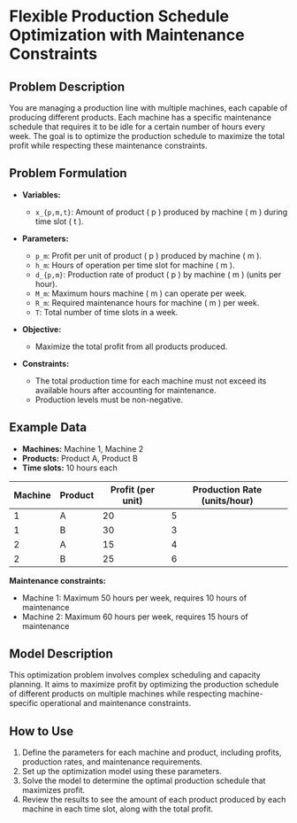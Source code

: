# Flexible Production Schedule Optimization with Maintenance Constraints

## Problem Description

You are managing a production line with multiple machines, each capable of producing different products. Each machine has a specific maintenance schedule that requires it to be idle for a certain number of hours every week. The goal is to optimize the production schedule to maximize the total profit while respecting these maintenance constraints.

## Problem Formulation

- **Variables:**
  - `x_{p,m,t}`: Amount of product \( p \) produced by machine \( m \) during time slot \( t \).

- **Parameters:**
  - `p_m`: Profit per unit of product \( p \) produced by machine \( m \).
  - `h_m`: Hours of operation per time slot for machine \( m \).
  - `d_{p,m}`: Production rate of product \( p \) by machine \( m \) (units per hour).
  - `M_m`: Maximum hours machine \( m \) can operate per week.
  - `R_m`: Required maintenance hours for machine \( m \) per week.
  - `T`: Total number of time slots in a week.

- **Objective:**
  - Maximize the total profit from all products produced.

- **Constraints:**
  - The total production time for each machine must not exceed its available hours after accounting for maintenance.
  - Production levels must be non-negative.

## Example Data

- **Machines:** Machine 1, Machine 2
- **Products:** Product A, Product B
- **Time slots:** 10 hours each

| Machine | Product | Profit (per unit) | Production Rate (units/hour) |
|---------|---------|--------------------|-------------------------------|
| 1       | A       | 20                 | 5                             |
| 1       | B       | 30                 | 3                             |
| 2       | A       | 15                 | 4                             |
| 2       | B       | 25                 | 6                             |

**Maintenance constraints:**
- Machine 1: Maximum 50 hours per week, requires 10 hours of maintenance
- Machine 2: Maximum 60 hours per week, requires 15 hours of maintenance

## Model Description

This optimization problem involves complex scheduling and capacity planning. It aims to maximize profit by optimizing the production schedule of different products on multiple machines while respecting machine-specific operational and maintenance constraints.

## How to Use

1. Define the parameters for each machine and product, including profits, production rates, and maintenance requirements.
2. Set up the optimization model using these parameters.
3. Solve the model to determine the optimal production schedule that maximizes profit.
4. Review the results to see the amount of each product produced by each machine in each time slot, along with the total profit.

